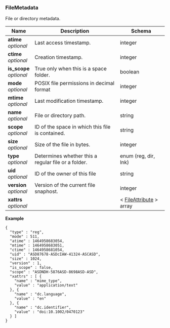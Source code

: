
<a name="filemetadata"></a>
### FileMetadata
File or directory metadata.


|Name|Description|Schema|
|---|---|---|
|**atime**  <br>*optional*|Last access timestamp.|integer|
|**ctime**  <br>*optional*|Creation timestamp.|integer|
|**is_scope**  <br>*optional*|True only when this is a space folder.|boolean|
|**mode**  <br>*optional*|POSIX file permissions in decimal format|integer|
|**mtime**  <br>*optional*|Last modification timestamp.|integer|
|**name**  <br>*optional*|File or directory path.|string|
|**scope**  <br>*optional*|ID of the space in which this file is contained.|string|
|**size**  <br>*optional*|Size of the file in bytes.|integer|
|**type**  <br>*optional*|Determines whether this a regular file or a folder.|enum (reg, dir, lnk)|
|**uid**  <br>*optional*|ID of the owner of this file|string|
|**version**  <br>*optional*|Version of the current file snaphost.|integer|
|**xattrs**  <br>*optional*||< [FileAttribute](FileAttribute.md#fileattribute) > array|

**Example**
```
{
  "type" : "reg",
  "mode" : 511,
  "atime" : 1464958683054,
  "mtime" : 1464958683051,
  "ctime" : 1464958681054,
  "uid" : "ASD87678-ASDcIAW-41324-ASCASD",
  "size" : 1024,
  "version" : 1,
  "is_scope" : false,
  "scope" : "ASDNDH-5876ASD-8698ASD-ASD",
  "xattrs" : [ {
    "name" : "mime_type",
    "value" : "application/text"
  }, {
    "name" : "dc.language",
    "value" : "en"
  }, {
    "name" : "dc.identifier",
    "value" : "doi:10.1002/0470123"
  } ]
}
```



